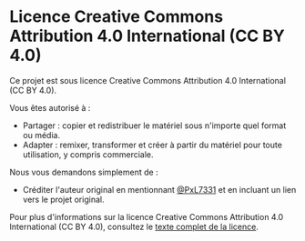 # Licence Creative Commons Attribution 4.0 International (CC BY 4.0)

Ce projet est sous licence Creative Commons Attribution 4.0 International (CC BY 4.0).

Vous êtes autorisé à :

- Partager : copier et redistribuer le matériel sous n'importe quel format ou média.
- Adapter : remixer, transformer et créer à partir du matériel pour toute utilisation, y compris commerciale.

Nous vous demandons simplement de :

- Créditer l'auteur original en mentionnant [@PxL7331](https://github.com/PxL7331) et en incluant un lien vers le projet original.

Pour plus d'informations sur la licence Creative Commons Attribution 4.0 International (CC BY 4.0), consultez le [texte complet de la licence](https://creativecommons.org/licenses/by/4.0/legalcode).
